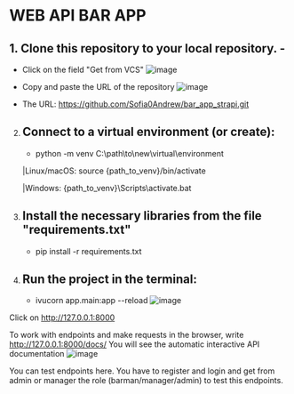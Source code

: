 <h1>WEB API BAR APP</h1>

<h2>1. Clone this repository to your local repository.
   -</h2>

   - Click on the field "Get from VCS"
![image](https://github.com/user-attachments/assets/2b954e0d-ccac-4572-aaeb-455170af4428)


   - Copy and paste the URL of the repository
![image](https://github.com/user-attachments/assets/34a793d7-a7f3-4b88-9d01-31bc4ecf1a33)


   - The URL: https://github.com/Sofia0Andrew/bar_app_strapi.git

2. Connect to a virtual environment (or create):
   -

    - python -m venv C:\path\to\new\virtual\environment
      
     |Linux/macOS:  source {path_to_venv}/bin/activate
   
     |Windows:      {path_to_venv}\Scripts\activate.bat


3. Install the necessary libraries from the file "requirements.txt"
   -

   - pip install -r requirements.txt


4. Run the project in the terminal:
   -
   
   - ivucorn app.main:app --reload
![image](https://github.com/user-attachments/assets/e50796ab-8616-4e6d-ac28-c9c33378b925)

Click on  http://127.0.0.1:8000 

To work with endpoints and make requests in the browser, write http://127.0.0.1:8000/docs/
You will see the automatic interactive API documentation
![image](https://github.com/user-attachments/assets/97768ce2-9e22-4098-ab85-93496300d5cd)

You can test endpoints here. You have to register and login and get from admin or manager the role (barman/manager/admin) to test this endpoints.
